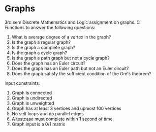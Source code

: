 # Graphs
3rd sem Discrete Mathematics and Logic assignment on graphs. C Functions to answer the following questions:
1. What is average degree of a vertex in the graph?
2. Is the graph a regular graph?
3. Is the graph a complete graph?
4. Is the graph a cycle graph?
5. Is the graph a path graph but not a cycle graph?
6. Does the graph has an Euler circuit?
7. Does the graph has an Euler path but not an Euler circuit?
8. Does the graph satisfy the sufficient condition of the Ore's theorem?

Input constraints:
1. Graph is connected 
2. Graph is undirected
3. Graph is unweighted
4. Graph has at least 3 vertices and upmost 100 vertices
5. No self loops and no parallel edges
6. A testcase must complete within 1 second of time
7. Graph input is a 0/1 matrix
